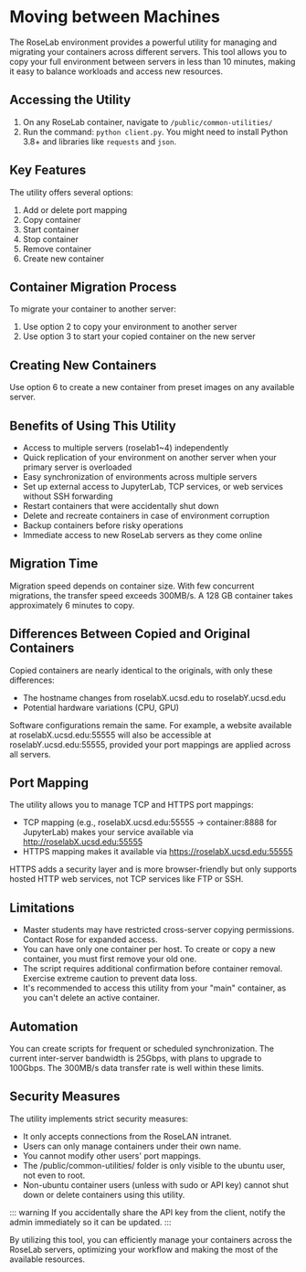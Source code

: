 # Moving between Machines

The RoseLab environment provides a powerful utility for managing and migrating your containers across different servers. This tool allows you to copy your full environment between servers in less than 10 minutes, making it easy to balance workloads and access new resources.

## Accessing the Utility

1. On any RoseLab container, navigate to `/public/common-utilities/`
2. Run the command: `python client.py`. You might need to install Python 3.8+ and libraries like `requests` and `json`.

## Key Features

The utility offers several options:

1. Add or delete port mapping
2. Copy container
3. Start container
4. Stop container
5. Remove container
6. Create new container

## Container Migration Process

To migrate your container to another server:

1. Use option 2 to copy your environment to another server
2. Use option 3 to start your copied container on the new server

## Creating New Containers

Use option 6 to create a new container from preset images on any available server.

## Benefits of Using This Utility

- Access to multiple servers (roselab1~4) independently
- Quick replication of your environment on another server when your primary server is overloaded
- Easy synchronization of environments across multiple servers
- Set up external access to JupyterLab, TCP services, or web services without SSH forwarding
- Restart containers that were accidentally shut down
- Delete and recreate containers in case of environment corruption
- Backup containers before risky operations
- Immediate access to new RoseLab servers as they come online

## Migration Time

Migration speed depends on container size. With few concurrent migrations, the transfer speed exceeds 300MB/s. A 128 GB container takes approximately 6 minutes to copy.

## Differences Between Copied and Original Containers

Copied containers are nearly identical to the originals, with only these differences:
- The hostname changes from roselabX.ucsd.edu to roselabY.ucsd.edu
- Potential hardware variations (CPU, GPU)

Software configurations remain the same. For example, a website available at roselabX.ucsd.edu:55555 will also be accessible at roselabY.ucsd.edu:55555, provided your port mappings are applied across all servers.

## Port Mapping

The utility allows you to manage TCP and HTTPS port mappings:
- TCP mapping (e.g., roselabX.ucsd.edu:55555 → container:8888 for JupyterLab) makes your service available via http://roselabX.ucsd.edu:55555
- HTTPS mapping makes it available via https://roselabX.ucsd.edu:55555

HTTPS adds a security layer and is more browser-friendly but only supports hosted HTTP web services, not TCP services like FTP or SSH.

## Limitations

- Master students may have restricted cross-server copying permissions. Contact Rose for expanded access.
- You can have only one container per host. To create or copy a new container, you must first remove your old one.
- The script requires additional confirmation before container removal. Exercise extreme caution to prevent data loss.
- It's recommended to access this utility from your "main" container, as you can't delete an active container.

## Automation

You can create scripts for frequent or scheduled synchronization. The current inter-server bandwidth is 25Gbps, with plans to upgrade to 100Gbps. The 300MB/s data transfer rate is well within these limits.

## Security Measures

The utility implements strict security measures:
- It only accepts connections from the RoseLAN intranet.
- Users can only manage containers under their own name.
- You cannot modify other users' port mappings.
- The /public/common-utilities/ folder is only visible to the ubuntu user, not even to root.
- Non-ubuntu container users (unless with sudo or API key) cannot shut down or delete containers using this utility.

::: warning
If you accidentally share the API key from the client, notify the admin immediately so it can be updated.
:::

By utilizing this tool, you can efficiently manage your containers across the RoseLab servers, optimizing your workflow and making the most of the available resources.